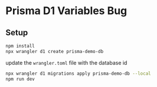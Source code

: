 # Prisma D1 Variables Bug

## Setup
```sh
npm install
npx wrangler d1 create prisma-demo-db
```
update the `wrangler.toml` file with the database id
```sh
npx wrangler d1 migrations apply prisma-demo-db --local
npm run dev
```
